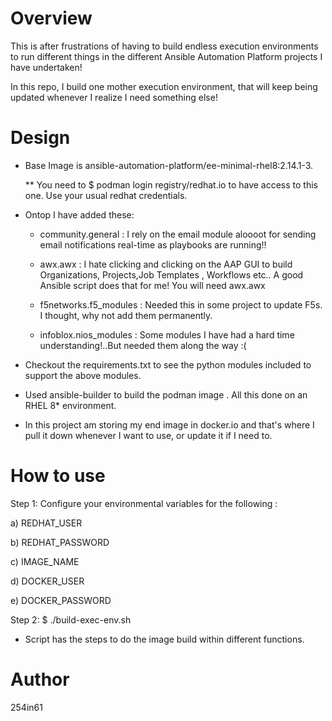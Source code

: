 Overview
========

This is after frustrations of having to build endless execution environments to run different things in the different Ansible Automation Platform projects I have undertaken!

In this repo, I build one mother execution environment, that will keep being updated whenever I realize I need something else!

Design
=======
- Base Image is ansible-automation-platform/ee-minimal-rhel8:2.14.1-3.

  ** You need to $ podman login registry/redhat.io  to have access to this one. Use your usual redhat credentials.

- Ontop I have added these:

    - community.general : I rely on the email module aloooot for sending email notifications real-time as playbooks are running!!

    - awx.awx  : I hate clicking and clicking on the AAP GUI to build Organizations, Projects,Job Templates , Workflows etc.. A good Ansible script does that for me! You will need awx.awx

    - f5networks.f5_modules : Needed this in some project to update F5s. I thought, why not add them permanently.

    - infoblox.nios_modules : Some modules I have had a hard time understanding!..But needed them along the way :(
    
- Checkout the requirements.txt to see the python modules included to support the above modules.

- Used ansible-builder to build the podman image . All this done on an RHEL 8* environment.

- In this project am storing my end image in docker.io and that's where I pull it down whenever I want to use, or update it if I need to.



How to use
===========

Step 1: Configure your environmental variables for the following :

  a) REDHAT_USER

  b) REDHAT_PASSWORD

  c) IMAGE_NAME

  d) DOCKER_USER

  e) DOCKER_PASSWORD


Step 2: $ ./build-exec-env.sh

- Script has the steps to do the image build within different functions.
      
      
Author
=======
254in61 
